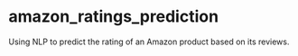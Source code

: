 # amazon_ratings_prediction
Using NLP to predict the rating of an Amazon product based on its reviews.
